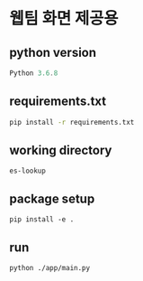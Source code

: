 # 웹팀 화면 제공용


## python version 
```powershell
Python 3.6.8
```

## requirements.txt
```bash
pip install -r requirements.txt
```

## working directory
`es-lookup`

## package setup
```
pip install -e .
```

## run 
```bash
python ./app/main.py
```
